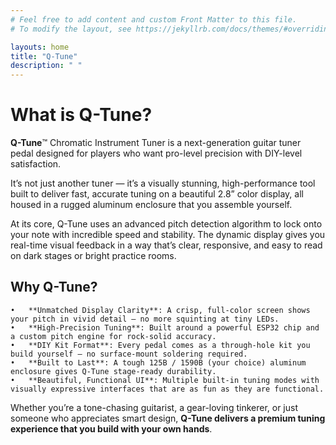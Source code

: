 ```yaml
---
# Feel free to add content and custom Front Matter to this file.
# To modify the layout, see https://jekyllrb.com/docs/themes/#overriding-theme-defaults

layouts: home
title: "Q-Tune"
description: " "
---
```

# What is Q-Tune?

**Q-Tune**™ Chromatic Instrument Tuner is a next-generation guitar tuner pedal designed for players who want pro-level precision with DIY-level satisfaction.

It’s not just another tuner — it’s a visually stunning, high-performance tool built to deliver fast, accurate tuning on a beautiful 2.8” color display, all housed in a rugged aluminum enclosure that you assemble yourself.

At its core, Q-Tune uses an advanced pitch detection algorithm to lock onto your note with incredible speed and stability. The dynamic display gives you real-time visual feedback in a way that’s clear, responsive, and easy to read on dark stages or bright practice rooms.

## Why Q-Tune?
	•	**Unmatched Display Clarity**: A crisp, full-color screen shows your pitch in vivid detail — no more squinting at tiny LEDs.
	•	**High-Precision Tuning**: Built around a powerful ESP32 chip and a custom pitch engine for rock-solid accuracy.
	•	**DIY Kit Format**: Every pedal comes as a through-hole kit you build yourself — no surface-mount soldering required.
	•	**Built to Last**: A tough 125B / 1590B (your choice) aluminum enclosure gives Q-Tune stage-ready durability.
	•	**Beautiful, Functional UI**: Multiple built-in tuning modes with visually expressive interfaces that are as fun as they are functional.

Whether you’re a tone-chasing guitarist, a gear-loving tinkerer, or just someone who appreciates smart design, **Q-Tune delivers a premium tuning experience that you build with your own hands**.

